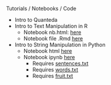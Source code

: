Tutorials / Notebooks / Code

* Intro to Quanteda
* Intro to Text Manipulation in R
    * Notebook nb.html: [here](https://burtmonroe.github.io/TextAsDataCourse/Tutorials/TADA-IntroToTextManipulation.nb.html)
    * Notebook file .Rmd [here](https://burtmonroe.github.io/TextAsDataCourse/Tutorials/TADA-IntroToTextManipulation.ipynb)
* Intro to String Manipulation in Python
    * Notebook html [here](https://burtmonroe.github.io/TextAsDataCourse/Tutorials/Tutorials/Intro%2Bto%2BString%2BManipulation%2Band%2BRegular%2BExpressions%2Bin%2BPython.html)
    * Notebook ipynb [here](https://burtmonroe.github.io/TextAsDataCourse/Tutorials/Tutorials/Intro%2Bto%2BString%2BManipulation%2Band%2BRegular%2BExpressions%2Bin%2BPython.ipynb)
        * Requires [sentences.txt](https://burtmonroe.github.io/TextAsDataCourse/Tutorials/sentences.txt)
        * Requires [words.txt](https://burtmonroe.github.io/TextAsDataCourse/Tutorials/words.txt)
        * Requires [fruit.txt](https://burtmonroe.github.io/TextAsDataCourse/Tutorials/fruit.txt)
